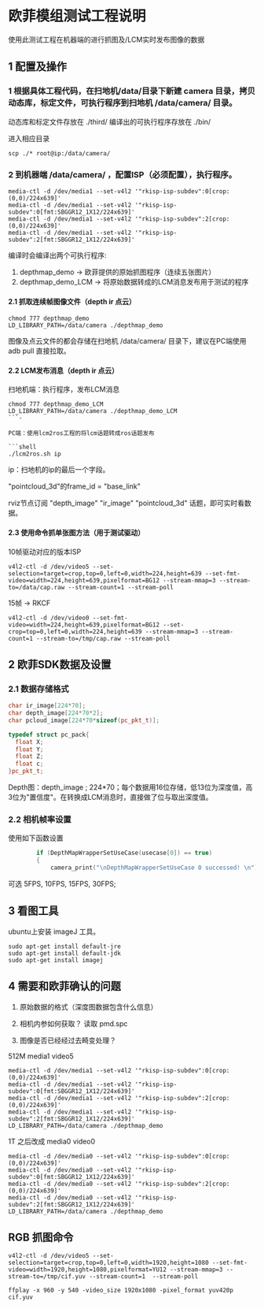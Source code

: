 
<!--
 * @Author: jiangxinyu
 * @Date: 2021-08-13 10:42:21
 * @LastEditTime: 2021-11-08 21:16:45
 * @LastEditors: Please set LastEditors
 * @Description: In User Settings Edit
 * @FilePath: /rk3566-demo-0811/README.md
-->

# 欧菲模组测试工程说明

使用此测试工程在机器端的进行抓图及/LCM实时发布图像的数据




## 1 配置及操作

### 1 根据具体工程代码，在扫地机/data/目录下新建 camera 目录，拷贝动态库，标定文件，可执行程序到扫地机 /data/camera/ 目录。

动态库和标定文件存放在  ./third/
编译出的可执行程序存放在  ./bin/

进入相应目录

```shell
scp ./* root@ip:/data/camera/
```

### 2 到机器端 /data/camera/ ，配置ISP（必须配置），执行程序。

```
media-ctl -d /dev/media1 --set-v4l2 '"rkisp-isp-subdev":0[crop:(0,0)/224x639]'
media-ctl -d /dev/media1 --set-v4l2 '"rkisp-isp-subdev":0[fmt:SBGGR12_1X12/224x639]'
media-ctl -d /dev/media1 --set-v4l2 '"rkisp-isp-subdev":2[crop:(0,0)/224x639]'
media-ctl -d /dev/media1 --set-v4l2 '"rkisp-isp-subdev":2[fmt:SBGGR12_1X12/224x639]'
```

编译时会编译出两个可执行程序:

1. depthmap_demo -> 欧菲提供的原始抓图程序（连续五张图片）
2. depthmap_demo_LCM -> 将原始数据转成的LCM消息发布用于测试的程序

#### 2.1 抓取连续帧图像文件（depth ir 点云）

```shell
chmod 777 depthmap_demo
LD_LIBRARY_PATH=/data/camera ./depthmap_demo
```

图像及点云文件的都会存储在扫地机 /data/camera/ 目录下，建议在PC端使用 adb pull 直接拉取。

#### 2.2 LCM发布消息（depth ir 点云）

扫地机端：执行程序，发布LCM消息

```shell
chmod 777 depthmap_demo_LCM
LD_LIBRARY_PATH=/data/camera ./depthmap_demo_LCM
```-

PC端：使用lcm2ros工程的将lcm话题转成ros话题发布

```shell
./lcm2ros.sh ip
```

ip：扫地机的ip的最后一个字段。

"pointcloud_3d"的frame_id = "base_link"

rviz节点订阅 "depth_image" "ir_image" "pointcloud_3d" 话题，即可实时看数据。



####  2.3 使用命令抓单张图方法（用于测试驱动）


10帧驱动对应的版本ISP

```
v4l2-ctl -d /dev/video5 --set-selection=target=crop,top=0,left=0,width=224,height=639 --set-fmt-video=width=224,height=639,pixelformat=BG12 --stream-mmap=3 --stream-to=/data/cap.raw --stream-count=1 --stream-poll
```

15帧 -> RKCF
```
v4l2-ctl -d /dev/video0 --set-fmt-video=width=224,height=639,pixelformat=BG12 --set-crop=top=0,left=0,width=224,height=639 --stream-mmap=3 --stream-count=1 --stream-to=/tmp/cap.raw --stream-poll
```



## 2 欧菲SDK数据及设置

### 2.1 数据存储格式

```c++
char ir_image[224*70];
char depth_image[224*70*2];
char pcloud_image[224*70*sizeof(pc_pkt_t)];

typedef struct pc_pack{
  float X;
  float Y;
  float Z;
  float c;
}pc_pkt_t;
```
Depth图：depth_image ; 224*70；每个数据用16位存储，低13位为深度值，高3位为"置信度"。在转换成LCM消息时，直接做了位与取出深度值。




### 2.2 相机帧率设置

使用如下函数设置

```c++
        if (DepthMapWrapperSetUseCase(usecase[0]) == true)
        {
            camera_print("\nDepthMapWrapperSetUseCase 0 successed! \n");
```

可选 5FPS, 10FPS, 15FPS, 30FPS;




## 3 看图工具

ubuntu上安装 imageJ 工具。

```shell
sudo apt-get install default-jre
sudo apt-get install default-jdk
sudo apt-get install imagej
```



## 4 需要和欧菲确认的问题

1. 原始数据的格式（深度图数据包含什么信息）

2. 相机内参如何获取？
    读取 pmd.spc

3. 图像是否已经经过去畸变处理？




512M media1 video5
```
media-ctl -d /dev/media1 --set-v4l2 '"rkisp-isp-subdev":0[crop:(0,0)/224x639]'
media-ctl -d /dev/media1 --set-v4l2 '"rkisp-isp-subdev":0[fmt:SBGGR12_1X12/224x639]'
media-ctl -d /dev/media1 --set-v4l2 '"rkisp-isp-subdev":2[crop:(0,0)/224x639]'
media-ctl -d /dev/media1 --set-v4l2 '"rkisp-isp-subdev":2[fmt:SBGGR12_1X12/224x639]'
LD_LIBRARY_PATH=/data/camera ./depthmap_demo 
```

1T 之后改成 media0 video0
```
media-ctl -d /dev/media0 --set-v4l2 '"rkisp-isp-subdev":0[crop:(0,0)/224x639]'
media-ctl -d /dev/media0 --set-v4l2 '"rkisp-isp-subdev":0[fmt:SBGGR12_1X12/224x639]'
media-ctl -d /dev/media0 --set-v4l2 '"rkisp-isp-subdev":2[crop:(0,0)/224x639]'
media-ctl -d /dev/media0 --set-v4l2 '"rkisp-isp-subdev":2[fmt:SBGGR12_1X12/224x639]'
LD_LIBRARY_PATH=/data/camera ./depthmap_demo 
```




## RGB 抓图命令
```
v4l2-ctl -d /dev/video5 --set-selection=target=crop,top=0,left=0,width=1920,height=1080 --set-fmt-video=width=1920,height=1080,pixelformat=YU12 --stream-mmap=3 --stream-to=/tmp/cif.yuv --stream-count=1  --stream-poll
```


```
ffplay -x 960 -y 540 -video_size 1920x1080 -pixel_format yuv420p cif.yuv
```

